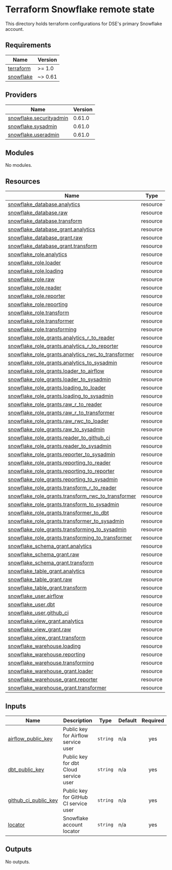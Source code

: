# Terraform Snowflake remote state

This directory holds terraform configurations for DSE's primary
Snowflake account.

<!-- BEGIN_TF_DOCS -->
## Requirements

| Name | Version |
|------|---------|
| <a name="requirement_terraform"></a> [terraform](#requirement\_terraform) | >= 1.0 |
| <a name="requirement_snowflake"></a> [snowflake](#requirement\_snowflake) | ~> 0.61 |

## Providers

| Name | Version |
|------|---------|
| <a name="provider_snowflake.securityadmin"></a> [snowflake.securityadmin](#provider\_snowflake.securityadmin) | 0.61.0 |
| <a name="provider_snowflake.sysadmin"></a> [snowflake.sysadmin](#provider\_snowflake.sysadmin) | 0.61.0 |
| <a name="provider_snowflake.useradmin"></a> [snowflake.useradmin](#provider\_snowflake.useradmin) | 0.61.0 |

## Modules

No modules.

## Resources

| Name | Type |
|------|------|
| [snowflake_database.analytics](https://registry.terraform.io/providers/Snowflake-Labs/snowflake/latest/docs/resources/database) | resource |
| [snowflake_database.raw](https://registry.terraform.io/providers/Snowflake-Labs/snowflake/latest/docs/resources/database) | resource |
| [snowflake_database.transform](https://registry.terraform.io/providers/Snowflake-Labs/snowflake/latest/docs/resources/database) | resource |
| [snowflake_database_grant.analytics](https://registry.terraform.io/providers/Snowflake-Labs/snowflake/latest/docs/resources/database_grant) | resource |
| [snowflake_database_grant.raw](https://registry.terraform.io/providers/Snowflake-Labs/snowflake/latest/docs/resources/database_grant) | resource |
| [snowflake_database_grant.transform](https://registry.terraform.io/providers/Snowflake-Labs/snowflake/latest/docs/resources/database_grant) | resource |
| [snowflake_role.analytics](https://registry.terraform.io/providers/Snowflake-Labs/snowflake/latest/docs/resources/role) | resource |
| [snowflake_role.loader](https://registry.terraform.io/providers/Snowflake-Labs/snowflake/latest/docs/resources/role) | resource |
| [snowflake_role.loading](https://registry.terraform.io/providers/Snowflake-Labs/snowflake/latest/docs/resources/role) | resource |
| [snowflake_role.raw](https://registry.terraform.io/providers/Snowflake-Labs/snowflake/latest/docs/resources/role) | resource |
| [snowflake_role.reader](https://registry.terraform.io/providers/Snowflake-Labs/snowflake/latest/docs/resources/role) | resource |
| [snowflake_role.reporter](https://registry.terraform.io/providers/Snowflake-Labs/snowflake/latest/docs/resources/role) | resource |
| [snowflake_role.reporting](https://registry.terraform.io/providers/Snowflake-Labs/snowflake/latest/docs/resources/role) | resource |
| [snowflake_role.transform](https://registry.terraform.io/providers/Snowflake-Labs/snowflake/latest/docs/resources/role) | resource |
| [snowflake_role.transformer](https://registry.terraform.io/providers/Snowflake-Labs/snowflake/latest/docs/resources/role) | resource |
| [snowflake_role.transforming](https://registry.terraform.io/providers/Snowflake-Labs/snowflake/latest/docs/resources/role) | resource |
| [snowflake_role_grants.analytics_r_to_reader](https://registry.terraform.io/providers/Snowflake-Labs/snowflake/latest/docs/resources/role_grants) | resource |
| [snowflake_role_grants.analytics_r_to_reporter](https://registry.terraform.io/providers/Snowflake-Labs/snowflake/latest/docs/resources/role_grants) | resource |
| [snowflake_role_grants.analytics_rwc_to_transformer](https://registry.terraform.io/providers/Snowflake-Labs/snowflake/latest/docs/resources/role_grants) | resource |
| [snowflake_role_grants.analytics_to_sysadmin](https://registry.terraform.io/providers/Snowflake-Labs/snowflake/latest/docs/resources/role_grants) | resource |
| [snowflake_role_grants.loader_to_airflow](https://registry.terraform.io/providers/Snowflake-Labs/snowflake/latest/docs/resources/role_grants) | resource |
| [snowflake_role_grants.loader_to_sysadmin](https://registry.terraform.io/providers/Snowflake-Labs/snowflake/latest/docs/resources/role_grants) | resource |
| [snowflake_role_grants.loading_to_loader](https://registry.terraform.io/providers/Snowflake-Labs/snowflake/latest/docs/resources/role_grants) | resource |
| [snowflake_role_grants.loading_to_sysadmin](https://registry.terraform.io/providers/Snowflake-Labs/snowflake/latest/docs/resources/role_grants) | resource |
| [snowflake_role_grants.raw_r_to_reader](https://registry.terraform.io/providers/Snowflake-Labs/snowflake/latest/docs/resources/role_grants) | resource |
| [snowflake_role_grants.raw_r_to_transformer](https://registry.terraform.io/providers/Snowflake-Labs/snowflake/latest/docs/resources/role_grants) | resource |
| [snowflake_role_grants.raw_rwc_to_loader](https://registry.terraform.io/providers/Snowflake-Labs/snowflake/latest/docs/resources/role_grants) | resource |
| [snowflake_role_grants.raw_to_sysadmin](https://registry.terraform.io/providers/Snowflake-Labs/snowflake/latest/docs/resources/role_grants) | resource |
| [snowflake_role_grants.reader_to_github_ci](https://registry.terraform.io/providers/Snowflake-Labs/snowflake/latest/docs/resources/role_grants) | resource |
| [snowflake_role_grants.reader_to_sysadmin](https://registry.terraform.io/providers/Snowflake-Labs/snowflake/latest/docs/resources/role_grants) | resource |
| [snowflake_role_grants.reporter_to_sysadmin](https://registry.terraform.io/providers/Snowflake-Labs/snowflake/latest/docs/resources/role_grants) | resource |
| [snowflake_role_grants.reporting_to_reader](https://registry.terraform.io/providers/Snowflake-Labs/snowflake/latest/docs/resources/role_grants) | resource |
| [snowflake_role_grants.reporting_to_reporter](https://registry.terraform.io/providers/Snowflake-Labs/snowflake/latest/docs/resources/role_grants) | resource |
| [snowflake_role_grants.reporting_to_sysadmin](https://registry.terraform.io/providers/Snowflake-Labs/snowflake/latest/docs/resources/role_grants) | resource |
| [snowflake_role_grants.transform_r_to_reader](https://registry.terraform.io/providers/Snowflake-Labs/snowflake/latest/docs/resources/role_grants) | resource |
| [snowflake_role_grants.transform_rwc_to_transformer](https://registry.terraform.io/providers/Snowflake-Labs/snowflake/latest/docs/resources/role_grants) | resource |
| [snowflake_role_grants.transform_to_sysadmin](https://registry.terraform.io/providers/Snowflake-Labs/snowflake/latest/docs/resources/role_grants) | resource |
| [snowflake_role_grants.transformer_to_dbt](https://registry.terraform.io/providers/Snowflake-Labs/snowflake/latest/docs/resources/role_grants) | resource |
| [snowflake_role_grants.transformer_to_sysadmin](https://registry.terraform.io/providers/Snowflake-Labs/snowflake/latest/docs/resources/role_grants) | resource |
| [snowflake_role_grants.transforming_to_sysadmin](https://registry.terraform.io/providers/Snowflake-Labs/snowflake/latest/docs/resources/role_grants) | resource |
| [snowflake_role_grants.transforming_to_transformer](https://registry.terraform.io/providers/Snowflake-Labs/snowflake/latest/docs/resources/role_grants) | resource |
| [snowflake_schema_grant.analytics](https://registry.terraform.io/providers/Snowflake-Labs/snowflake/latest/docs/resources/schema_grant) | resource |
| [snowflake_schema_grant.raw](https://registry.terraform.io/providers/Snowflake-Labs/snowflake/latest/docs/resources/schema_grant) | resource |
| [snowflake_schema_grant.transform](https://registry.terraform.io/providers/Snowflake-Labs/snowflake/latest/docs/resources/schema_grant) | resource |
| [snowflake_table_grant.analytics](https://registry.terraform.io/providers/Snowflake-Labs/snowflake/latest/docs/resources/table_grant) | resource |
| [snowflake_table_grant.raw](https://registry.terraform.io/providers/Snowflake-Labs/snowflake/latest/docs/resources/table_grant) | resource |
| [snowflake_table_grant.transform](https://registry.terraform.io/providers/Snowflake-Labs/snowflake/latest/docs/resources/table_grant) | resource |
| [snowflake_user.airflow](https://registry.terraform.io/providers/Snowflake-Labs/snowflake/latest/docs/resources/user) | resource |
| [snowflake_user.dbt](https://registry.terraform.io/providers/Snowflake-Labs/snowflake/latest/docs/resources/user) | resource |
| [snowflake_user.github_ci](https://registry.terraform.io/providers/Snowflake-Labs/snowflake/latest/docs/resources/user) | resource |
| [snowflake_view_grant.analytics](https://registry.terraform.io/providers/Snowflake-Labs/snowflake/latest/docs/resources/view_grant) | resource |
| [snowflake_view_grant.raw](https://registry.terraform.io/providers/Snowflake-Labs/snowflake/latest/docs/resources/view_grant) | resource |
| [snowflake_view_grant.transform](https://registry.terraform.io/providers/Snowflake-Labs/snowflake/latest/docs/resources/view_grant) | resource |
| [snowflake_warehouse.loading](https://registry.terraform.io/providers/Snowflake-Labs/snowflake/latest/docs/resources/warehouse) | resource |
| [snowflake_warehouse.reporting](https://registry.terraform.io/providers/Snowflake-Labs/snowflake/latest/docs/resources/warehouse) | resource |
| [snowflake_warehouse.transforming](https://registry.terraform.io/providers/Snowflake-Labs/snowflake/latest/docs/resources/warehouse) | resource |
| [snowflake_warehouse_grant.loader](https://registry.terraform.io/providers/Snowflake-Labs/snowflake/latest/docs/resources/warehouse_grant) | resource |
| [snowflake_warehouse_grant.reporter](https://registry.terraform.io/providers/Snowflake-Labs/snowflake/latest/docs/resources/warehouse_grant) | resource |
| [snowflake_warehouse_grant.transformer](https://registry.terraform.io/providers/Snowflake-Labs/snowflake/latest/docs/resources/warehouse_grant) | resource |

## Inputs

| Name | Description | Type | Default | Required |
|------|-------------|------|---------|:--------:|
| <a name="input_airflow_public_key"></a> [airflow\_public\_key](#input\_airflow\_public\_key) | Public key for Airflow service user | `string` | n/a | yes |
| <a name="input_dbt_public_key"></a> [dbt\_public\_key](#input\_dbt\_public\_key) | Public key for dbt Cloud service user | `string` | n/a | yes |
| <a name="input_github_ci_public_key"></a> [github\_ci\_public\_key](#input\_github\_ci\_public\_key) | Public key for GitHub CI service user | `string` | n/a | yes |
| <a name="input_locator"></a> [locator](#input\_locator) | Snowflake account locator | `string` | n/a | yes |

## Outputs

No outputs.
<!-- END_TF_DOCS -->

